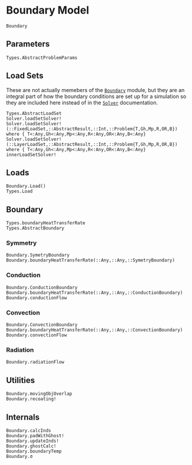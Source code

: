 # Boundary Model

```@docs
Boundary
```

## Parameters

```@docs
Types.AbstractProblemParams
```

## Load Sets

These are not actually memebers of the [`Boundary`](@ref) module, but they are
an integral part of how the boundary conditions are set up for a simulation so
they are included here instead of in the [`Solver`](@ref) documentation.

```@docs
Types.AbstractLoadSet
Solver.loadSetSolver!
Solver.loadSetSolver!(::FixedLoadSet,::AbstractResult,::Int,::Problem{T,Gh,Mp,R,OR,B}) where { T<:Any,Gh<:Any,Mp<:Any,R<:Any,OR<:Any,B<:Any}
Solver.loadSetSolver!(::LayerLoadSet,::AbstractResult,::Int,::Problem{T,Gh,Mp,R,OR,B}) where { T<:Any,Gh<:Any,Mp<:Any,R<:Any,OR<:Any,B<:Any}
innerLoadSetSolver!
```

## Loads

```@docs
Boundary.Load()
Types.Load
```

## Boundary

```@docs
Types.boundaryHeatTransferRate
Types.AbstractBoundary
```

### Symmetry

```@docs
Boundary.SymetryBoundary
Boundary.boundaryHeatTransferRate(::Any,::Any,::SymetryBoundary)
```

### Conduction

```@docs
Boundary.ConductionBoundary
Boundary.boundaryHeatTransferRate(::Any,::Any,::ConductionBoundary)
Boundary.conductionFlow
```

### Convection

```@docs
Boundary.ConvectionBoundary
Boundary.boundaryHeatTransferRate(::Any,::Any,::ConvectionBoundary)
Boundary.convectionFlow
```

### Radiation

```@docs
Boundary.radiationFlow
```

## Utilities

```@docs
Boundary.movingObjOverlap
Boundary.recoating!
```

## Internals

```@docs
Boundary.calcInds
Boundary.padWithGhost!
Boundary.updateInds!
Boundary.ghostCalc!
Boundary.boundaryTemp
Boundary.σ
```
